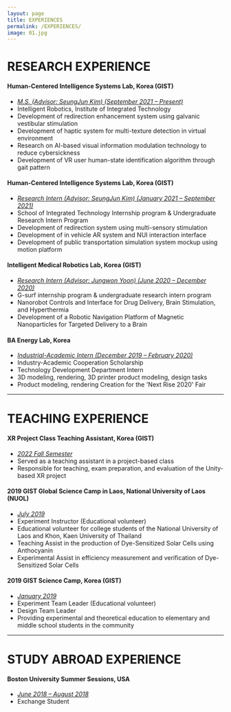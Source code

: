 ```yaml
---
layout: page
title: EXPERIENCES
permalink: /EXPERIENCES/
image: 01.jpg
---
```


# RESEARCH EXPERIENCE
#### Human-Centered Intelligence Systems Lab, Korea (GIST)
* <i><u>M.S. (Advisor: SeungJun Kim) (September 2021 – Present)</u></i><br />
* Intelligent Robotics, Institute of Integrated Technology<br />
* Development of redirection enhancement system using galvanic vestibular stimulation<br />
* Development of haptic system for multi-texture detection in virtual environment<br />
* Research on AI-based visual information modulation technology to reduce cybersickness<br />
* Development of VR user human-state identification algorithm through gait pattern

#### Human-Centered Intelligence Systems Lab, Korea (GIST)
* <i><u>Research Intern (Advisor: SeungJun Kim) (January 2021 – September 2021)</u></i><br />
* School of Integrated Technology Internship program & Undergraduate Research Intern Program<br />
* Development of redirection system using multi-sensory stimulation<br />
* Development of in vehicle AR system and NUI interaction interface<br />
* Development of public transportation simulation system mockup using motion platform

#### Intelligent Medical Robotics Lab, Korea (GIST)
* <i><u>Research Intern (Advisor: Jungwon Yoon) (June 2020 – December 2020)</u></i><br />
* G-surf internship program & undergraduate research intern program<br />
* Nanorobot Controls and Interface for Drug Delivery, Brain Stimulation, and Hyperthermia<br />
* Development of a Robotic Navigation Platform of Magnetic Nanoparticles for Targeted Delivery to a Brain

#### BA Energy Lab, Korea
* <i><u>Industrial-Academic Intern (December 2019 – February 2020)</u></i><br />
* Industry-Academic Cooperation Scholarship<br />
* Technology Development Department Intern<br />
* 3D modeling, rendering, 3D printer product modeling, design tasks<br />
* Product modeling, rendering Creation for the 'Next Rise 2020' Fair

***

# TEACHING EXPERIENCE
#### XR Project Class Teaching Assistant, Korea (GIST)
* <i><u>2022 Fall Semester</u></i><br />
* Served as a teaching assistant in a project-based class
* Responsible for teaching, exam preparation, and evaluation of the Unity-based XR project

#### 2019 GIST Global Science Camp in Laos, National University of Laos (NUOL)
* <i><u>July 2019</u></i><br />
* Experiment Instructor (Educational volunteer)
* Educational volunteer for college students of the National University of Laos and Khon, Kaen University of Thailand
* Teaching Assist in the production of Dye-Sensitized Solar Cells using Anthocyanin
* Experimental Assist in efficiency measurement and verification of Dye-Sensitized Solar Cells

#### 2019 GIST Science Camp, Korea (GIST)
* <i><u>January 2019</u></i><br />
* Experiment Team Leader (Educational volunteer)
* Design Team Leader
* Providing experimental and theoretical education to elementary and middle school students in the community

***

# STUDY ABROAD EXPERIENCE
#### Boston University Summer Sessions, USA
* <i><u>June 2018 – August 2018</u></i><br />
* Exchange Student<br />